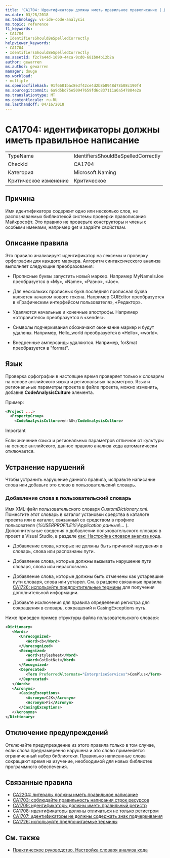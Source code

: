 ```yaml
---
title: 'CA1704: Идентификаторы должны иметь правильное правописание | Документы Microsoft'
ms.date: 03/28/2018
ms.technology: vs-ide-code-analysis
ms.topic: reference
f1_keywords:
- CA1704
- IdentifiersShouldBeSpelledCorrectly
helpviewer_keywords:
- CA1704
- IdentifiersShouldBeSpelledCorrectly
ms.assetid: f2c7a44d-1690-44ca-9cd0-681b04b12b2a
author: gewarren
ms.author: gewarren
manager: douge
ms.workload:
- multiple
ms.openlocfilehash: 91f6601bac8e3f42ce4d2b8b8948d78b08c190f4
ms.sourcegitcommit: 6a9d5bd75e50947659fd6c837111a6a547884e2a
ms.translationtype: MT
ms.contentlocale: ru-RU
ms.lasthandoff: 04/16/2018
---
```

# <a name="ca1704-identifiers-should-be-spelled-correctly"></a>CA1704: идентификаторы должны иметь правильное написание

|||
|-|-|
|TypeName|IdentifiersShouldBeSpelledCorrectly|
|CheckId|CA1704|
|Категория|Microsoft.Naming|
|Критическое изменение|Критическое|

## <a name="cause"></a>Причина

Имя идентификатора содержит одно или несколько слов, не распознаваемых библиотекой системы проверки правописания Майкрософт. Это правило не проверьте конструкторы и члены с особыми именами, например get и задайте свойствам.

## <a name="rule-description"></a>Описание правила

Это правило анализирует идентификатор на лексемы и проверку орфографии для каждого маркера. Алгоритм синтаксического анализа выполняет следующие преобразования:

- Прописные буквы запустить новый маркер. Например MyNameIsJoe преобразуется в «My», «Name», «Равно», «Joe».

- Для нескольких прописных букв последняя прописная буква является началом нового токена. Например GUIEditor преобразуется в «Графическим интерфейсом пользователя», «Редактор».

- Удаляются начальные и конечные апострофы. Например «отправителя» преобразуется в «sender».

- Символы подчеркивания обозначают окончание маркер и будут удалены. Например, Hello_world преобразуется в «Hello», «world».

- Внедренные амперсанды удаляются. Например, for&mat преобразуется в "format".

## <a name="language"></a>Язык

Проверка орфографии в настоящее время проверяет только к словарям на основе английского языка и региональных параметров. Язык и региональные параметры проекта в файле проекта, можно изменить, добавив **CodeAnalysisCulture** элемента.

Пример:

```xml
<Project ...>
  <PropertyGroup>
    <CodeAnalysisCulture>en-AU</CodeAnalysisCulture>
```

> [!IMPORTANT]
> Если значение языка и региональных параметров отличное от культуры на основе английского, данное правило анализа кода автоматически отключается.

## <a name="how-to-fix-violations"></a>Устранение нарушений

Чтобы устранить нарушение данного правила, исправьте написание слова или добавьте это слово в пользовательский словарь.

### <a name="to-add-words-to-a-custom-dictionary"></a>Добавление слова в пользовательский словарь

Имя XML-файл пользовательского словаря *CustomDictionary.xml*. Поместите этот словарь в каталог установки средства в каталоге проекта или в каталог, связанный со средством в профиле пользователя (*%USERPROFILE%\Application данные\\...* ). Дополнительные сведения о добавлении пользовательского словаря в проект в Visual Studio, в разделе [как: Настройка словаря анализа кода](../code-quality/how-to-customize-the-code-analysis-dictionary.md).

- Добавление слова, которые не должны быть причиной нарушения в словарь, слова или распознаны пути.

- Добавление слова, которые должны вызывать нарушение пути словаря, слова или нераспознано.

- Добавление слова, которые должны быть отмечены как устаревшие пути словаря, слова или устарел. См. в разделе связанные правила [CA1726: используйте предпочтительные термины](../code-quality/ca1726-use-preferred-terms.md) для получения дополнительной информации.

- Добавьте исключения для правила определения регистра для сокращения в словарь, сокращений и CasingExceptions путь.

Ниже приведен пример структуры файла пользовательского словаря:

```xml
<Dictionary>
   <Words>
      <Unrecognized>
         <Word>cb</Word>
      </Unrecognized>
      <Recognized>
         <Word>stylesheet</Word>
         <Word>GotDotNet</Word>
      </Recognized>
      <Deprecated>
         <Term PreferredAlternate="EnterpriseServices">ComPlus</Term>
      </Deprecated>
   </Words>
   <Acronyms>
      <CasingExceptions>
         <Acronym>CJK</Acronym>
         <Acronym>Pi</Acronym>
      </CasingExceptions>
   </Acronyms>
</Dictionary>
```

## <a name="when-to-suppress-warnings"></a>Отключение предупреждений

Отключайте предупреждение из этого правила только в том случае, если слова преднамеренно нарушена и это слово применяется ограниченный набор библиотеки. Правильно написанные слова сокращают время на изучение, необходимой для новых библиотек программного обеспечения.

## <a name="related-rules"></a>Связанные правила

- [CA2204: литералы должны иметь правильное написание](../code-quality/ca2204-literals-should-be-spelled-correctly.md)
- [CA1703: соблюдайте правильность написания строк ресурсов](../code-quality/ca1703-resource-strings-should-be-spelled-correctly.md)
- [CA1709: идентификаторы должны иметь правильный регистр](../code-quality/ca1709-identifiers-should-be-cased-correctly.md)
- [CA1708: идентификаторы должны отличаться не только регистром](../code-quality/ca1708-identifiers-should-differ-by-more-than-case.md)
- [CA1707: идентификаторы не должны содержать знак подчеркивания](../code-quality/ca1707-identifiers-should-not-contain-underscores.md)
- [CA1726: используйте предпочитаемые термины](../code-quality/ca1726-use-preferred-terms.md)

## <a name="see-also"></a>См. также

- [Практическое руководство. Настройка словаря анализа кода](../code-quality/how-to-customize-the-code-analysis-dictionary.md)
